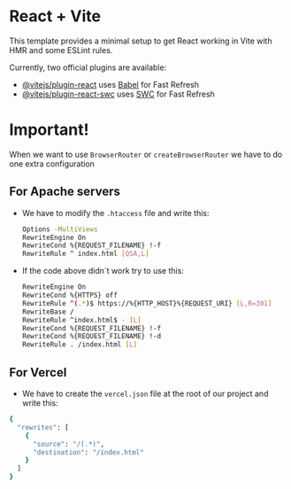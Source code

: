 # React + Vite

This template provides a minimal setup to get React working in Vite with HMR and some ESLint rules.

Currently, two official plugins are available:

- [@vitejs/plugin-react](https://github.com/vitejs/vite-plugin-react/blob/main/packages/plugin-react/README.md) uses [Babel](https://babeljs.io/) for Fast Refresh
- [@vitejs/plugin-react-swc](https://github.com/vitejs/vite-plugin-react-swc) uses [SWC](https://swc.rs/) for Fast Refresh

# Important!

When we want to use ``` BrowserRouter ``` or ``` createBrowserRouter ``` we have to do one extra configuration

## For Apache servers

- We have to modify the ``` .htaccess ``` file and write this:

  ```sh
  Options -MultiViews
  RewriteEngine On
  RewriteCond %{REQUEST_FILENAME} !-f
  RewriteRule ^ index.html [QSA,L]
  ```

- If the code above didn´t work try to use this:

  ```sh
  RewriteEngine On
  RewriteCond %{HTTPS} off
  RewriteRule ^(.*)$ https://%{HTTP_HOST}%{REQUEST_URI} [L,R=301]
  RewriteBase /
  RewriteRule ^index.html$ - [L]
  RewriteCond %{REQUEST_FILENAME} !-f
  RewriteCond %{REQUEST_FILENAME} !-d
  RewriteRule . /index.html [L]
  ```

## For Vercel

- We have to create the ``` vercel.json ``` file at the root of our project and write this:

```sh
{
  "rewrites": [
    { 
      "source": "/(.*)", 
      "destination": "/index.html" 
    }
  ]
}
```
